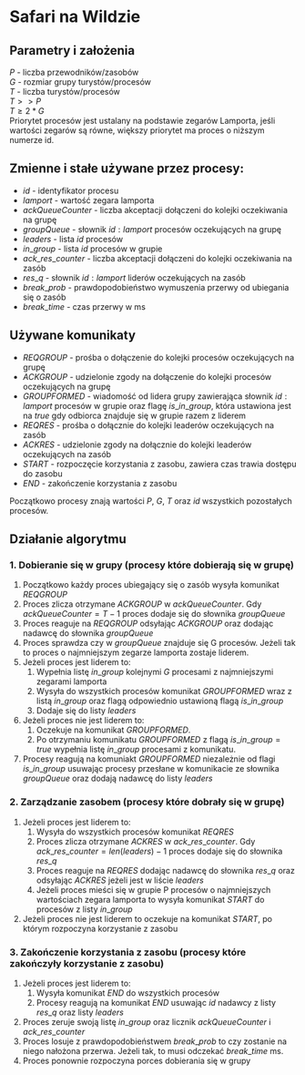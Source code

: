# Safari na Wildzie
## Parametry i założenia
$P$ - liczba przewodników/zasobów\
$G$ - rozmiar grupy turystów/procesów\
$T$ - liczba turystów/procesów\
$T >> P$\
$T \geq  2*G$\
Priorytet procesów jest ustalany na podstawie zegarów Lamporta, jeśli wartości zegarów są równe, większy priorytet ma proces o niższym numerze id. 


## Zmienne i stałe używane przez procesy:
* $id$ - identyfikator procesu
* $lamport$ - wartość zegara lamporta
* $ackQueueCounter$ - liczba akceptacji dołączeni do kolejki oczekiwania na grupę
* $groupQueue$ - słownik $id: lamport$ procesów oczekujących na grupę
* $leaders$ - lista $id$ procesów
* $in\_group$ - lista $id$ procesów w grupie
* $ack\_res\_counter$ - liczba akceptacji dołączeni do kolejki oczekiwania na zasób
* $res\_q$ - słownik $id: lamport$ liderów oczekujących na zasób
* $break\_prob$ - prawdopodobieństwo wymuszenia przerwy od ubiegania się o zasób
* $break\_time$ - czas przerwy w ms


## Używane komunikaty
* $REQGROUP$ - prośba o dołączenie do kolejki procesów oczekujących na grupę
* $ACKGROUP$ - udzielonie zgody na dołączenie do kolejki procesów oczekujących na grupę
* $GROUPFORMED$ - wiadomość od lidera grupy zawierająca słownik $id: lamport$ procesów w grupie oraz flagę $is\_in\_group$, która ustawiona jest na $true$ gdy odbiorca znajduje się w grupie razem z liderem
* $REQRES$ - prośba o dołącznie do kolejki leaderów oczekujących na zasób
* $ACKRES$ - udzielonie zgody na dołącznie do kolejki leaderów oczekujących na zasób
* $START$ - rozpoczęcie korzystania z zasobu, zawiera czas trawia dostępu do zasobu
* $END$ - zakończenie korzystania z zasobu

Początkowo procesy znają wartości $P$, $G$, $T$ oraz $id$ wszystkich pozostałych procesów.


## Działanie algorytmu
### 1. Dobieranie się w grupy (procesy które dobierają się w grupę)
1. Początkowo każdy proces ubiegający się o zasób wysyła komunikat $REQGROUP$
2. Proces zlicza otrzymane $ACKGROUP$ w $ackQueueCounter$. Gdy $ackQueueCounter = T-1$ proces dodaje się do słownika $groupQueue$
2. Proces reaguje na $REQGROUP$ odsyłając $ACKGROUP$ oraz dodając nadawcę do słownika $groupQueue$
3. Proces sprawdza czy w $groupQueue$ znajduje się G procesów. Jeżeli tak to proces o najmniejszym zegarze lamporta zostaje liderem. 
4. Jeżeli proces jest liderem to: 
    1. Wypełnia listę $in\_group$ kolejnymi $G$ procesami z najmniejszymi zegarami lamporta
    2. Wysyła do wszystkich procesów komunikat $GROUPFORMED$ wraz z listą $in\_group$ oraz flagą odpowiednio ustawioną flagą $is\_in\_group$
    3. Dodaje się do listy $leaders$
5. Jeżeli proces nie jest liderem to:
    1. Oczekuje na komunikat $GROUPFORMED$. 
    2. Po otrzymaniu komunikatu $GROUPFORMED$ z flagą $is\_in\_group=true$ wypełnia listę $in\_group$ procesami z komunikatu.
6. Procesy reagują na komuniakt $GROUPFORMED$ niezależnie od flagi $is\_in\_group$ usuwając procesy przesłane w komunikacie ze słownika $groupQueue$ oraz dodają nadawcę do listy $leaders$


### 2. Zarządzanie zasobem (procesy które dobrały się w grupę)
1. Jeżeli proces jest liderem to:
    1. Wysyła do wszystkich procesów komunikat $REQRES$
    2. Proces zlicza otrzymane $ACKRES$ w $ack\_res\_counter$. Gdy $ack\_res\_counter = len(leaders)-1$ proces dodaje się do słownika $res\_q$
    3. Proces reaguje na $REQRES$ dodając nadawcę do słownika $res\_q$ oraz odsyłając $ACKRES$ jeżeli jest w liście $leaders$ 
    4. Jeżeli proces mieści się w grupie P procesów o najmniejszych wartościach zegara lamporta to wysyła komunikat $START$ do procesów z listy $in\_group$
4. Jeżeli proces nie jest liderem to oczekuje na komunikat $START$, po którym rozpoczyna korzystanie z zasobu


### 3. Zakończenie korzystania z zasobu (procesy które zakończyły korzystanie z zasobu)
1. Jeżeli proces jest liderem to: 
    1. Wysyła komunikat $END$ do wszystkich procesów
    2. Procesy reagują na komunikat $END$ usuwając $id$ nadawcy z listy $res\_q$ oraz listy $leaders$
2. Proces zeruje swoją listę $in\_group$ oraz licznik $ackQueueCounter$ i $ack\_res\_counter$
3. Proces losuje z prawdopodobieństwem $break\_prob$ to czy zostanie na niego nałożona przerwa. Jeżeli tak, to musi odczekać $break\_time$ ms.
4. Proces ponownie rozpoczyna porces dobierania się w grupy
